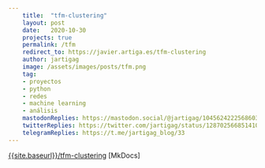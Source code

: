 ```yaml
---
    title:  "tfm-clustering"
    layout: post
    date:   2020-10-30
    projects: true
    permalink: /tfm
    redirect_to: https://javier.artiga.es/tfm-clustering
    author: jartigag
    image: /assets/images/posts/tfm.png
    tag:
    - proyectos
    - python
    - redes
    - machine learning
    - análisis
    mastodonReplies: https://mastodon.social/@jartigag/104562422256860328
    twitterReplies: https://twitter.com/jartigag/status/1287025668514107399
    telegramReplies: https://t.me/jartigag_blog/33
---
```


[{{site.baseurl}}/tfm-clustering]({{site.baseurl}}/tfm-clustering) [MkDocs]

